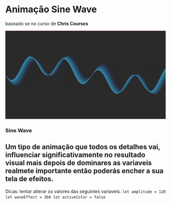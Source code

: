 # Animação Sine Wave

baseado se no curso de **Chris Courses**

![Figure. Sine Wave](https://raw.githubusercontent.com/junior-isabel/sine-wave/main/sine-wave.PNG)

### Sine Wave
Um tipo de animação que todos os detalhes vai, influenciar significativamente no resultado visual mais depois de dominares as variaveis realmete importante então poderás encher a sua tela de efeitos.
----------

Dicas: 
tentar alterar os valores das seguintes variaveis.
`
let amplitude = 120
let waveEffect = 360
let activeColor = false
`